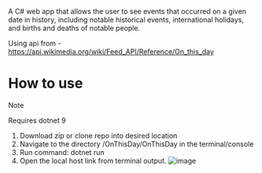 A C# web app that allows the user to see events that occurred on a given date in history, including notable historical events, international holidays, and births and deaths of notable people. 

Using api from - https://api.wikimedia.org/wiki/Feed_API/Reference/On_this_day


# How to use

> [!NOTE]
> Requires dotnet 9

1. Download zip or clone repo into desired location
2. Navigate to the directory /OnThisDay/OnThisDay in the terminal/console
3. Run command: dotnet run
4. Open the local host link from terminal output. ![image](https://github.com/user-attachments/assets/159fb816-71d1-4609-adff-9741a0f662a5)

